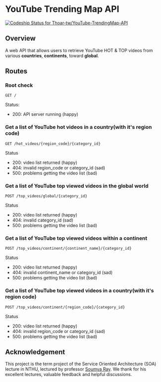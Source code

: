# YouTube Trending Map API

[ ![Codeship Status for Thoar-tw/YouTube-TrendingMap-API](https://app.codeship.com/projects/42410180-eb20-0136-4343-567225019dfc/status?branch=master)](https://app.codeship.com/projects/319812)

## Overview
A web API that allows users to retrieve YouTube HOT & TOP videos from various **countries**, **continents**, toward **global**.

## Routes

### Root check

`GET /`

Status:

- 200: API server running (happy)

### Get a list of YouTube hot videos in a country(with it's region code)

`GET /hot_videos/{region_code}/{category_id}`

Status

- 200: video list returned (happy)
- 404: invalid region_code or category_id (sad)
- 500: problems getting the video list (bad)

### Get a list of YouTube top viewed videos in the global world

`POST /top_videos/global/{category_id}`

Status

- 200: video list returned (happy)
- 404: invalid category_id (sad)
- 500: problems getting the video list (bad)

### Get a list of YouTube top viewed videos within a continent

`POST /top_videos/continent/{continent_name}/{category_id}`

Status

- 200: video list returned (happy)
- 404: invalid continent_name or category_id (sad)
- 500: problems getting the video list (bad)

### Get a list of YouTube top viewed videos in a country(with it's region code)

`POST /top_videos/continent/{region_code}/{category_id}`

Status

- 200: video list returned (happy)
- 404: invalid region_code or category_id (sad)
- 500: problems getting the video list (bad)

## Acknowledgement
This project is the term project of the Service Oriented Architecture (SOA) lecture in NTHU, lectured by professor [Soumya Ray](https://soumyaray.com/).
We thank for his excellent lectures, valuable feedback and helpful discussions.
